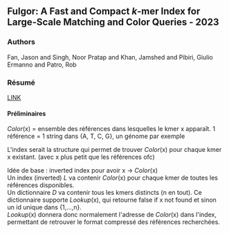 ## Fulgor: A Fast and Compact *k*-mer Index for Large-Scale Matching and Color Queries - 2023

### Authors  
Fan, Jason and Singh, Noor Pratap and Khan, Jamshed and Pibiri, Giulio Ermanno and Patro, Rob

### Résumé
[LINK](https://drops.dagstuhl.de/opus/volltexte/2023/18644/)  

#### Préliminaires

*Color*(x) = ensemble des références dans lesquelles le kmer x apparaît. 1 référence = 1 string dans {A, T, C, G}, un génome par exemple

L'index serait la structure qui permet de trouver *Color*(x) pour chaque kmer x existant. (avec x plus petit que les références ofc)

Idée de base : inverted index pour avoir x -> *Color*(x)\
Un index (inverted) *L* va contenir *Color*(x) pour chaque kmer de toutes les références disponibles.\
Un dictionnaire *D* va contenir tous les kmers distincts (n en tout). Ce dictionnaire supporte *Lookup*(x), qui retourne false if x not found et sinon un id unique dans {1,...,n}.\
*Lookup*(x) donnera donc normalement l'adresse de *Color*(x) dans l'index, permettant de retrouver le format compressé des références recherchées. 



